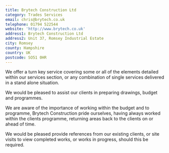 ```yaml
---
title: Brytech Construction Ltd
category: Trades Services
email: chris@brytech.co.uk
telephone: 01794 522544
website: 'http://www.brytech.co.uk'
address1: Brytech Construction Ltd
address2: Unit 37, Romsey Industrial Estate
city: Romsey
county: Hampshire
country: UK
postcode: SO51 0HR
---
```

We offer a turn key service covering some or all of the elements detailed within our services section, or any combination of single services delivered in a stand alone situation.

We would be pleased to assist our clients in preparing drawings, budget and programmes.

We are aware of the importance of working within the budget and to programme, Brytech Construction pride ourselves, having always worked within the clients programme, returning areas back to the clients on or ahead of time.

We would be pleased provide references from our existing clients, or site visits to view completed works, or works in progress, should this be required.
